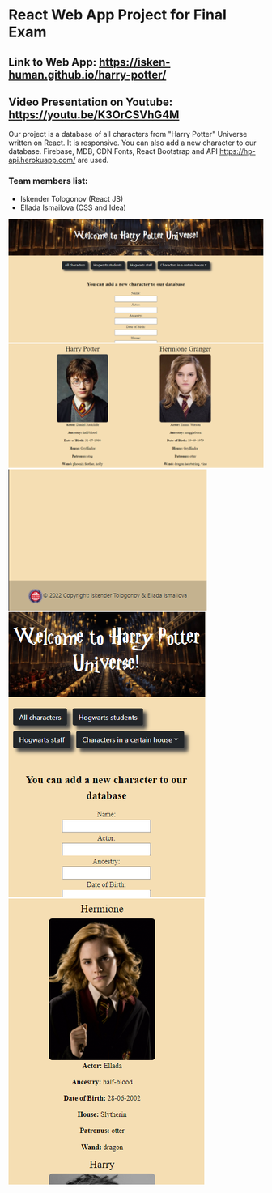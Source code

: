 # React Web App Project for Final Exam
## Link to Web App: https://isken-human.github.io/harry-potter/
## Video Presentation on Youtube: https://youtu.be/K3OrCSVhG4M
Our project is a database of all characters from "Harry Potter" Universe written on React. It is responsive.
You can also add a new character to our database. Firebase, MDB, CDN Fonts, React Bootstrap and API https://hp-api.herokuapp.com/ are used.
### **Team members list:**
- Iskender Tologonov (React JS) 
- Ellada Ismailova (CSS and Idea)

![This is an image](/screenshots/first.png)
![This is an image](/screenshots/second.png)
![This is an image](/screenshots/fifth.png)
![This is an image](/screenshots/third.png)
![This is an image](/screenshots/fourth.png)




